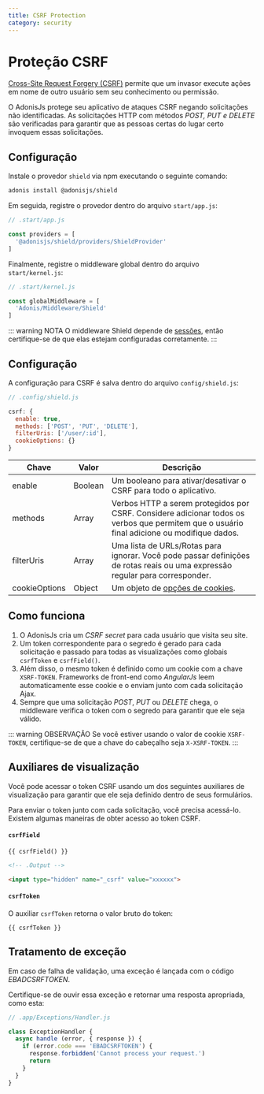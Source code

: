 ```yaml
---
title: CSRF Protection
category: security
---
```


# Proteção CSRF

[Cross-Site Request Forgery (CSRF)](https://www.owasp.org/index.php/Cross-Site_Request_Forgery_(CSRF)) permite que um invasor execute ações em nome de outro usuário sem seu conhecimento ou permissão.

O AdonisJs protege seu aplicativo de ataques CSRF negando solicitações não identificadas. As solicitações HTTP com métodos *POST, PUT e DELETE* são verificadas para garantir que as pessoas certas do lugar certo invoquem essas solicitações.

## Configuração
Instale o provedor `shield` via npm executando o seguinte comando:

```bash
adonis install @adonisjs/shield
```

Em seguida, registre o provedor dentro do arquivo `start/app.js`:

```js
// .start/app.js

const providers = [
  '@adonisjs/shield/providers/ShieldProvider'
]
```

Finalmente, registre o middleware global dentro do arquivo `start/kernel.js`:

```js
// .start/kernel.js

const globalMiddleware = [
  'Adonis/Middleware/Shield'
]
```

::: warning NOTA
O middleware Shield depende de [sessões](/docs/04-Basics/07-Sessions.md), então certifique-se de que elas estejam configuradas corretamente.
:::

## Configuração
A configuração para CSRF é salva dentro do arquivo `config/shield.js`:

```js
// .config/shield.js

csrf: {
  enable: true,
  methods: ['POST', 'PUT', 'DELETE'],
  filterUris: ['/user/:id'],
  cookieOptions: {}
}
```

| Chave         | Valor     | Descrição                                                                                                     |
|---------------|-----------|---------------------------------------------------------------------------------------------------------------|
| enable        | Boolean   | Um booleano para ativar/desativar o CSRF para todo o aplicativo.                                                     |
| methods       | Array     | Verbos HTTP a serem protegidos por CSRF. Considere adicionar todos os verbos que permitem que o usuário final adicione ou modifique dados. |
| filterUris    | Array     | Uma lista de URLs/Rotas para ignorar. Você pode passar definições de rotas reais ou uma expressão regular para corresponder.      |
| cookieOptions | Object    | Um objeto de [opções de cookies](https://www.npmjs.com/package/cookie#options-1).                                |

## Como funciona

1. O AdonisJs cria um *CSRF secret* para cada usuário que visita seu site.
2. Um token correspondente para o segredo é gerado para cada solicitação e passado para todas as visualizações como globais `csrfToken` e `csrfField()`.
3. Além disso, o mesmo token é definido como um cookie com a chave `XSRF-TOKEN`. Frameworks de front-end como *AngularJs* leem automaticamente esse cookie e o enviam junto com cada solicitação Ajax.
4. Sempre que uma solicitação *POST*, *PUT* ou *DELETE* chega, o middleware verifica o token com o segredo para garantir que ele seja válido.

::: warning OBSERVAÇÃO
Se você estiver usando o valor de cookie `XSRF-TOKEN`, certifique-se de que a chave do cabeçalho seja `X-XSRF-TOKEN`.
:::

## Auxiliares de visualização
Você pode acessar o token CSRF usando um dos seguintes auxiliares de visualização para garantir que ele seja definido dentro de seus formulários.

Para enviar o token junto com cada solicitação, você precisa acessá-lo. Existem algumas maneiras de obter acesso ao token CSRF.

#### `csrfField`

```edge
{{ csrfField() }}
```

```html
<!-- .Output -->

<input type="hidden" name="_csrf" value="xxxxxx">
```

#### `csrfToken`
O auxiliar `csrfToken` retorna o valor bruto do token:

```edge
{{ csrfToken }}
```

## Tratamento de exceção
Em caso de falha de validação, uma exceção é lançada com o código *EBADCSRFTOKEN*.

Certifique-se de ouvir essa exceção e retornar uma resposta apropriada, como esta:

```js
// .app/Exceptions/Handler.js

class ExceptionHandler {
  async handle (error, { response }) {
    if (error.code === 'EBADCSRFTOKEN') {
      response.forbidden('Cannot process your request.')
      return
    }
  }
}
```
